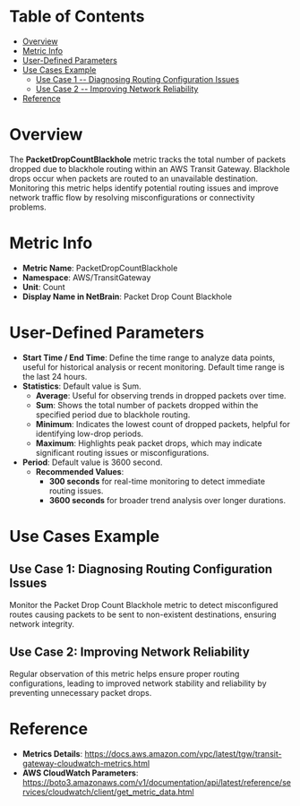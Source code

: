 # Table of Contents
- [Overview](#overview)
- [Metric Info](#metric-info)
- [User-Defined Parameters](#user-defined-parameters)
- [Use Cases Example](#example)
    - [Use Case 1 -- Diagnosing Routing Configuration Issues](#example-1) 
    - [Use Case 2 -- Improving Network Reliability](#example-2)
- [Reference](#reference)

# Overview <a name="overview"></a>
The <b>PacketDropCountBlackhole</b> metric tracks the total number of packets dropped due to blackhole routing within an AWS Transit Gateway. Blackhole drops occur when packets are routed to an unavailable destination. Monitoring this metric helps identify potential routing issues and improve network traffic flow by resolving misconfigurations or connectivity problems.


# Metric Info <a name="metric-info"></a>
* <b>Metric Name</b>: PacketDropCountBlackhole
* <b>Namespace</b>: AWS/TransitGateway
* <b>Unit</b>: Count
* <b>Display Name in NetBrain</b>: Packet Drop Count Blackhole

# User-Defined Parameters <a name="user-defined-parameters"></a>
* <b>Start Time / End Time</b>: Define the time range to analyze data points, useful for historical analysis or recent monitoring. Default time range is the last 24 hours.
* <b>Statistics</b>: Default value is Sum.
  * <b>Average</b>: Useful for observing trends in dropped packets over time.
  * <b>Sum</b>: Shows the total number of packets dropped within the specified period due to blackhole routing.
  * <b>Minimum</b>: Indicates the lowest count of dropped packets, helpful for identifying low-drop periods.
  * <b>Maximum</b>: Highlights peak packet drops, which may indicate significant routing issues or misconfigurations.
* <b>Period</b>: Default value is 3600 second.
  * <b>Recommended Values</b>:
    * <b>300 seconds</b> for real-time monitoring to detect immediate routing issues.
    * <b>3600 seconds</b> for broader trend analysis over longer durations.

# Use Cases Example <a name="example"></a>
## Use Case 1: Diagnosing Routing Configuration Issues <a name="example-1"></a>
Monitor the Packet Drop Count Blackhole metric to detect misconfigured routes causing packets to be sent to non-existent destinations, ensuring network integrity.

## Use Case 2: Improving Network Reliability <a name="example-2"></a>
Regular observation of this metric helps ensure proper routing configurations, leading to improved network stability and reliability by preventing unnecessary packet drops.


# Reference <a name="reference"></a>
* <b>Metrics Details</b>: https://docs.aws.amazon.com/vpc/latest/tgw/transit-gateway-cloudwatch-metrics.html
* <b>AWS CloudWatch Parameters</b>: https://boto3.amazonaws.com/v1/documentation/api/latest/reference/services/cloudwatch/client/get_metric_data.html
